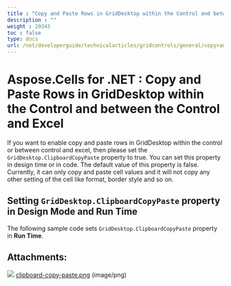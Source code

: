 ```yaml
---
title : "Copy and Paste Rows in GridDesktop within the Control and between the Control and Excel" 
description : "" 
weight : 20343 
toc : false
type: docs
url: /net/developerguide/technicalarticles/gridcontrols/general/copy+and+paste+rows+in+griddesktop+within+the+control+and+between+the+control+and+excel/
---
```


# Aspose.Cells for .NET : Copy and Paste Rows in GridDesktop within the Control and between the Control and Excel


If you want to enable copy and paste rows in GridDesktop within the control or between control and excel, then please set the `GridDesktop.ClipboardCopyPaste` property to true. You can set this property in design time or in code. The default value of this property is false. Currently, it can only copy and paste cell values and it will not copy any other setting of the cell like format, border style and so on.

## Setting `GridDesktop.ClipboardCopyPaste` property in Design Mode and Run Time

The following sample code sets `GridDesktop.ClipboardCopyPaste` property in **Run Time**.

## Attachments:

![](https://docs2.aspose.com/cells/net/images/icons/bullet_blue.gif) [clipboard-copy-paste.png](https://docs2.aspose.com/cells/net/attachments/5013822/5115237.png) (image/png)  

